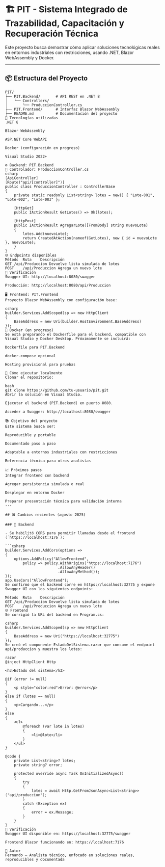 ﻿# 🏗️ PIT - Sistema Integrado de Trazabilidad, Capacitación y Recuperación Técnica

Este proyecto busca demostrar cómo aplicar soluciones tecnológicas reales en entornos industriales con restricciones, usando .NET, Blazor WebAssembly y Docker.

---

## 📦 Estructura del Proyecto

```plaintext
PIT/
├── PIT.Backend/       # API REST en .NET 8
│   └── Controllers/
│       └── ProduccionController.cs
├── PIT.Frontend/      # Interfaz Blazor WebAssembly
├── README.md          # Documentación del proyecto
🚀 Tecnologías utilizadas
.NET 8

Blazor WebAssembly

ASP.NET Core WebAPI

Docker (configuración en progreso)

Visual Studio 2022+

⚙️ Backend: PIT.Backend
🔧 Controlador: ProduccionController.cs
csharp
[ApiController]
[Route("api/[controller]")]
public class ProduccionController : ControllerBase
{
    private static readonly List<string> lotes = new() { "Lote-001", "Lote-002", "Lote-003" };

    [HttpGet]
    public IActionResult GetLotes() => Ok(lotes);

    [HttpPost]
    public IActionResult AgregarLote([FromBody] string nuevoLote)
    {
        lotes.Add(nuevoLote);
        return CreatedAtAction(nameof(GetLotes), new { id = nuevoLote }, nuevoLote);
    }
}
🌐 Endpoints disponibles
Método	Ruta	Descripción
GET	/api/Produccion	Devuelve lista simulada de lotes
POST	/api/Produccion	Agrega un nuevo lote
🧪 Verificación
Swagger UI: http://localhost:8080/swagger

Producción: http://localhost:8080/api/Produccion

🖥️ Frontend: PIT.Frontend
Proyecto Blazor WebAssembly con configuración base:

csharp
builder.Services.AddScoped(sp => new HttpClient
{
    BaseAddress = new Uri(builder.HostEnvironment.BaseAddress)
});
🐳 Docker (en progreso)
Se está preparando el Dockerfile para el backend, compatible con Visual Studio y Docker Desktop. Próximamente se incluirá:

Dockerfile para PIT.Backend

docker-compose opcional

Hosting provisional para pruebas

📌 Cómo ejecutar localmente
Clonar el repositorio:

bash
git clone https://github.com/tu-usuario/pit.git
Abrir la solución en Visual Studio.

Ejecutar el backend (PIT.Backend) en puerto 8080.

Acceder a Swagger: http://localhost:8080/swagger

📚 Objetivo del proyecto
Este sistema busca ser:

Reproducible y portable

Documentado paso a paso

Adaptable a entornos industriales con restricciones

Referencia técnica para otros analistas

📈 Próximos pasos
Integrar frontend con backend

Agregar persistencia simulada o real

Desplegar en entorno Docker

Preparar presentación técnica para validación interna
---

## 🛠️ Cambios recientes (agosto 2025)

### 🔧 Backend

- Se habilitó CORS para permitir llamadas desde el frontend (`https://localhost:7176`):

```csharp
builder.Services.AddCors(options =>
{
    options.AddPolicy("AllowFrontend",
        policy => policy.WithOrigins("https://localhost:7176")
                        .AllowAnyHeader()
                        .AllowAnyMethod());
});
app.UseCors("AllowFrontend");
Se confirmó que el backend corre en https://localhost:32775 y expone Swagger UI con los siguientes endpoints:

Método	Ruta	Descripción
GET	/api/Produccion	Devuelve lista simulada de lotes
POST	/api/Produccion	Agrega un nuevo lote
🌐 Frontend
Se corrigió la URL del backend en Program.cs:

csharp
builder.Services.AddScoped(sp => new HttpClient
{
    BaseAddress = new Uri("https://localhost:32775")
});
Se creó el componente EstadoDelSistema.razor que consume el endpoint api/produccion y muestra los lotes:

razor
@inject HttpClient Http

<h3>Estado del sistema</h3>

@if (error != null)
{
    <p style="color:red">Error: @error</p>
}
else if (lotes == null)
{
    <p>Cargando...</p>
}
else
{
    <ul>
        @foreach (var lote in lotes)
        {
            <li>@lote</li>
        }
    </ul>
}

@code {
    private List<string>? lotes;
    private string? error;

    protected override async Task OnInitializedAsync()
    {
        try
        {
            lotes = await Http.GetFromJsonAsync<List<string>>("api/produccion");
        }
        catch (Exception ex)
        {
            error = ex.Message;
        }
    }
}
📌 Verificación
Swagger UI disponible en: https://localhost:32775/swagger

Frontend Blazor funcionando en: https://localhost:7176

🤝 Autor
Fernando — Analista técnico, enfocado en soluciones reales, reproducibles y documentada